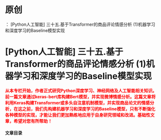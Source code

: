 # 原创
：  [Python人工智能] 三十五.基于Transformer的商品评论情感分析 (1)机器学习和深度学习的Baseline模型实现

# [Python人工智能] 三十五.基于Transformer的商品评论情感分析 (1)机器学习和深度学习的Baseline模型实现

<font color="red">**从本专栏开始，作者正式研究Python深度学习、神经网络及人工智能相关知识。前一篇文章通过keras-bert库构建Bert模型，并实现微博情感分析。这篇文章将利用Keras构建Transformer或多头自注意机制模型，并实现商品论文的情感分析，在这之前，我们先构建机器学习和深度学习的Baseline模型，只有不断强化各种模型的实现，才能让我们更加熟练地应用于自身研究领域和改进。基础性文章，希望对您有所帮助！**</font>

#### 文章目录
